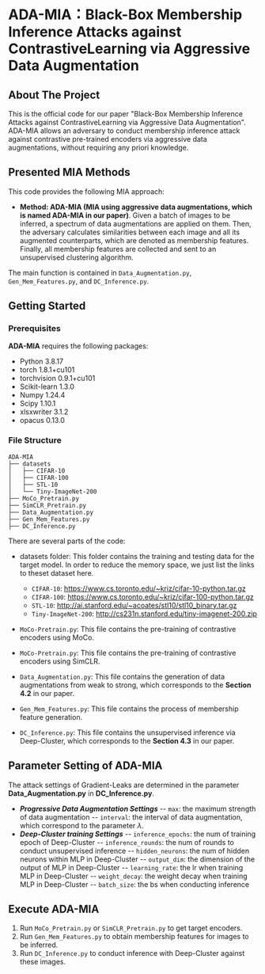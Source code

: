 # ADA-MIA：Black-Box Membership Inference Attacks against ContrastiveLearning via Aggressive Data Augmentation
## About The Project
This is the official code for our paper "Black-Box Membership Inference Attacks against ContrastiveLearning via Aggressive Data Augmentation".
ADA-MIA allows an adversary to conduct membership inference attack against contrastive pre-trained encoders via aggressive data augmentations, without requiring any priori knowledge.

## Presented MIA Methods
This code provides the following MIA approach:
- **Method: ADA-MIA (MIA using aggressive data augmentations, which is named ADA-MIA in our paper)**. Given a batch of images to be inferred, a spectrum of data augmentations are applied on them. Then, the adversary calculates similarities between each image and all its augmented counterparts, which are denoted as membership features. Finally, all membership features are collected and sent to an unsupervised clustering algorithm.

The main function is contained in `Data_Augmentation.py`, `Gen_Mem_Features.py`, and `DC_Inference.py`.

## Getting Started
### Prerequisites
**ADA-MIA** requires the following packages: 
- Python 3.8.17
- torch 1.8.1+cu101
- torchvision 0.9.1+cu101
- Scikit-learn 1.3.0
- Numpy 1.24.4
- Scipy 1.10.1
- xlsxwriter 3.1.2
- opacus 0.13.0

### File Structure 
```
ADA-MIA
├── datasets
│   ├── CIFAR-10
│   ├── CIFAR-100
│   ├── STL-10
│   └── Tiny-ImageNet-200
├── MoCo_Pretrain.py
├── SimCLR_Pretrain.py
├── Data_Augmentation.py
├── Gen_Mem_Features.py
├── DC_Inference.py
```

There are several parts of the code:
- datasets folder: This folder contains the training and testing data for the target model.  In order to reduce the memory space, we just list the  links to theset dataset here. 
   - `CIFAR-10`: https://www.cs.toronto.edu/~kriz/cifar-10-python.tar.gz
   - `CIFAR-100`: https://www.cs.toronto.edu/~kriz/cifar-100-python.tar.gz
   - `STL-10`: http://ai.stanford.edu/~acoates/stl10/stl10_binary.tar.gz
   - `Tiny-ImageNet-200`: http://cs231n.stanford.edu/tiny-imagenet-200.zip

- `MoCo-Pretrain.py`: This file contains the pre-training of contrastive encoders using MoCo.
- `MoCo-Pretrain.py`: This file contains the pre-training of contrastive encoders using SimCLR.
- `Data_Augmentation.py`: This file contains the generation of data augmentations from weak to strong, which corresponds to the **Section 4.2** in our paper.
- `Gen_Mem_Features.py`: This file contains the process of membership feature generation.
- `DC_Inference.py`: This file contains the unsupervised inference via Deep-Cluster, which corresponds to the **Section 4.3** in our paper.

## Parameter Setting of ADA-MIA
The attack settings of Gradient-Leaks are determined in the parameter **Data_Augmentation.py** in **DC_Inference.py**.
- ***Progressive Data Augmentation Settings***
-- `max`: the maximum strength of data augmentation
-- `interval`: the interval of data augmentation, which correspond to the parameter $\lambda$.
- ***Deep-Cluster training Settings***
-- `inference_epochs`: the num of training epoch of Deep-Cluster
-- `inference_rounds`: the num of rounds to conduct unsupervised inference
-- `hidden_neurons`: the num of hidden neurons within MLP in Deep-Cluster
-- `output_dim`: the dimension of the output of MLP in Deep-Cluster
-- `learning_rate`: the lr when training MLP in Deep-Cluster
-- `weight_decay`: the weight decay when training MLP in Deep-Cluster
-- `batch_size`: the bs when conducting inference

## Execute ADA-MIA
1. Run `MoCo_Pretrain.py` or `SimCLR_Pretrain.py` to get target encoders.
2. Run `Gen_Mem_Features.py` to obtain membership features for images to be inferred.
3. Run `DC_Inference.py` to conduct inference with Deep-Cluster against these images.
